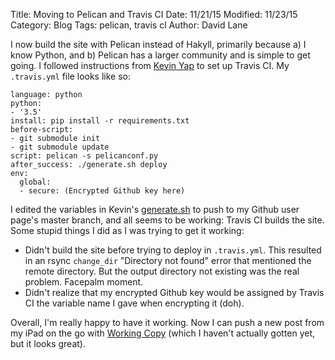 Title: Moving to Pelican and Travis CI
Date: 11/21/15
Modified: 11/23/15
Category: Blog
Tags: pelican, travis cl
Author: David Lane

I now build the site with Pelican instead of Hakyll, primarily because a) I know Python, and b) Pelican has a larger community and is simple to get going.
I followed instructions from [Kevin Yap](http://kevinyap.ca/2014/06/deploying-pelican-sites-using-travis-ci) to set up Travis CI. My `.travis.yml` file looks like so:
```
language: python
python:
- '3.5'
install: pip install -r requirements.txt
before-script:
- git submodule init
- git submodule update
script: pelican -s pelicanconf.py
after_success: ./generate.sh deploy
env:
  global:
  - secure: (Encrypted Github key here)
```

I edited the variables in Kevin's [generate.sh](https://github.com/iKevinY/iKevinY.github.io/blob/src/generate.sh) to push to my Github user page's master branch, and all seems to be working: Travis CI builds the site.
Some stupid things I did as I was trying to get it working:

- Didn't build the site before trying to deploy in `.travis.yml`. This resulted in an rsync `change_dir` "Directory not found" error that mentioned the remote directory. But the output directory not existing was the real problem. Facepalm moment.
- Didn't realize that my encrypted Github key would be assigned by Travis CI the variable name I gave when encrypting it (doh).

Overall, I'm really happy to have it working. Now I can push a new post from my iPad on the go with [Working Copy](http://workingcopyapp.com) (which I haven't actually gotten yet, but it looks great).
